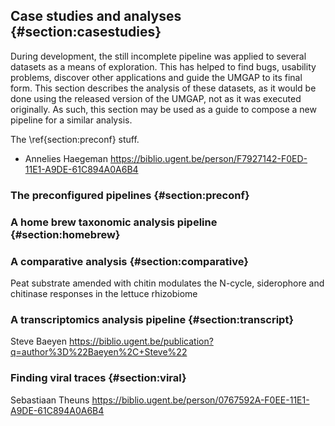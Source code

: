 ## Case studies and analyses {#section:casestudies}

During development, the still incomplete pipeline was applied to several
datasets as a means of exploration. This has helped to find bugs,
usability problems, discover other applications and guide the UMGAP to
its final form. This section describes the analysis of these datasets,
as it would be done using the released version of the UMGAP, not as it
was executed originally. As such, this section may be used as a guide to
compose a new pipeline for a similar analysis.

The \ref{section:preconf} stuff.

* Annelies Haegeman https://biblio.ugent.be/person/F7927142-F0ED-11E1-A9DE-61C894A0A6B4

### The preconfigured pipelines {#section:preconf}

### A home brew taxonomic analysis pipeline {#section:homebrew}

### A comparative analysis {#section:comparative}

Peat substrate amended with chitin modulates the N-cycle, siderophore and chitinase responses in the lettuce rhizobiome

### A transcriptomics analysis pipeline {#section:transcript}

Steve Baeyen https://biblio.ugent.be/publication?q=author%3D%22Baeyen%2C+Steve%22

### Finding viral traces {#section:viral}

Sebastiaan Theuns https://biblio.ugent.be/person/0767592A-F0EE-11E1-A9DE-61C894A0A6B4

